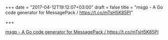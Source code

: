 +++
date = "2017-04-12T19:12:07+03:00"
draft = false
title = "msgp - A Go code generator for MessagePack /  https://t.co/mTsH5K85PI"

+++

<p><a href="https://t.co/jxhlSZeTWO[Go]">msgp - A Go code generator for MessagePack /  https://t.co/mTsH5K85PI</a></p>